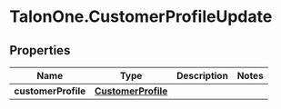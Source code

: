 # TalonOne.CustomerProfileUpdate

## Properties

Name | Type | Description | Notes
------------ | ------------- | ------------- | -------------
**customerProfile** | [**CustomerProfile**](CustomerProfile.md) |  | 


